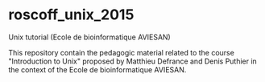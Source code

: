 # roscoff_unix_2015
Unix tutorial (Ecole de bioinformatique AVIESAN)

This repository contain the pedagogic material related to the course "Introduction to Unix" proposed by Matthieu Defrance and Denis Puthier in the context of the Ecole de bioinformatique AVIESAN. 
